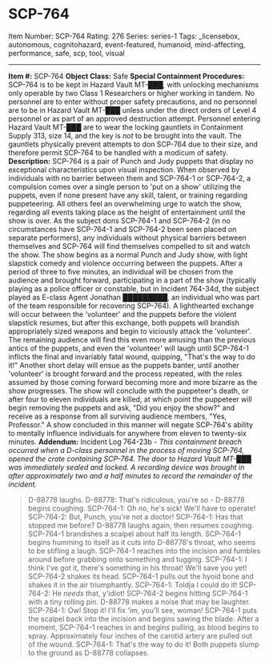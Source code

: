 # SCP-764
Item Number: SCP-764
Rating: 276
Series: series-1
Tags: _licensebox, autonomous, cognitohazard, event-featured, humanoid, mind-affecting, performance, safe, scp, tool, visual

---

**Item #:** SCP-764
**Object Class:** Safe
**Special Containment Procedures:** SCP-764 is to be kept in Hazard Vault MT-███, with unlocking mechanisms only operable by two Class 1 Researchers or higher working in tandem. No personnel are to enter without proper safety precautions, and no personnel are to be in Hazard Vault MT-███ unless under the direct orders of Level 4 personnel or as part of an approved destruction attempt. Personnel entering Hazard Vault MT-███ are to wear the locking gauntlets in Containment Supply 313, size 14, and the key is _not_ to be brought into the vault. The gauntlets physically prevent attempts to don SCP-764 due to their size, and therefore permit SCP-764 to be handled with a modicum of safety.
**Description:** SCP-764 is a pair of Punch and Judy puppets that display no exceptional characteristics upon visual inspection. When observed by individuals with no barrier between them and SCP-764-1 or SCP-764-2, a compulsion comes over a single person to 'put on a show' utilizing the puppets, even if none present have any skill, talent, or training regarding puppeteering. All others feel an overwhelming urge to watch the show, regarding all events taking place as the height of entertainment until the show is over. As the subject dons SCP-764-1 and SCP-764-2 (in no circumstances have SCP-764-1 and SCP-764-2 been seen placed on separate performers), any individuals without physical barriers between themselves and SCP-764 will find themselves compelled to sit and watch the show. The show begins as a normal Punch and Judy show, with light slapstick comedy and violence occurring between the puppets.
After a period of three to five minutes, an individual will be chosen from the audience and brought forward, participating in a part of the show (typically playing as a police officer or constable, but in Incident 764-34d, the subject played as E-class Agent Jonathan █████████, an individual who was part of the team responsible for recovering SCP-764). A lighthearted exchange will occur between the 'volunteer' and the puppets before the violent slapstick resumes, but after this exchange, both puppets will brandish appropriately sized weapons and begin to viciously attack the 'volunteer'. The remaining audience will find this even more amusing than the previous antics of the puppets, and even the 'volunteer' will laugh until SCP-764-1 inflicts the final and invariably fatal wound, quipping, "That's the way to do it!"
Another short delay will ensue as the puppets banter, until another 'volunteer' is brought forward and the process repeated, with the roles assumed by those coming forward becoming more and more bizarre as the show progresses. The show will conclude with the puppeteer's death, or after four to eleven individuals are killed, at which point the puppeteer will begin removing the puppets and ask, "Did you enjoy the show?" and receive as a response from all surviving audience members, "Yes, Professor." A show concluded in this manner will negate SCP-764's ability to mentally influence individuals for anywhere from eleven to twenty-six minutes.
**Addendum:**
Incident Log 764-23b - _This containment breach occurred when a D-class personnel in the process of moving SCP-764, opened the crate containing SCP-764. The door to Hazard Vault MT-███ was immediately sealed and locked. A recording device was brought in after approximately two and a half minutes to record the remainder of the incident._
> D-88778 laughs.
> D-88778: That's ridiculous, you're so -
> D-88778 begins coughing.
> SCP-764-1: Oh no, he's sick! We'll have to operate!
> SCP-764-2: But, Punch, you're not a doctor!
> SCP-764-1: Has that stopped me before?
> D-88778 laughs again, then resumes coughing.
> SCP-764-1 brandishes a scalpel about half its length.
> SCP-764-1 begins humming to itself as it cuts into D-88778's throat, who seems to be stifling a laugh.
> SCP-764-1 reaches into the incision and fumbles around before grabbing onto something and tugging.
> SCP-764-1: I think I've got it, there's something in his throat! We'll save you yet!
> SCP-764-2 shakes its head.
> SCP-764-1 pulls out the hyoid bone and shakes it in the air triumphantly.
> SCP-764-1: Toldja I could do it!
> SCP-764-2: He _needs_ that, y'idiot!
> SCP-764-2 begins hitting SCP-764-1 with a tiny rolling pin.
> D-88778 makes a noise that may be laughter.
> SCP-764-1: Ow! Stop it! I'll fix 'im, you'll see, woman!
> SCP-764-1 puts the scalpel back into the incision and begins sawing the blade. After a moment, SCP-764-1 reaches in and begins pulling, as blood begins to spray. Approximately four inches of the carotid artery are pulled out of the wound.
> SCP-764-1: That's the way to do it!
> Both puppets slump to the ground as D-88778 collapses.